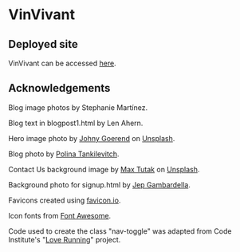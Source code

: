 # VinVivant

## Deployed site
VinVivant can be accessed [here](https://klchambers.github.io/VinVivant/).

## Acknowledgements

Blog image photos by Stephanie Martínez.

Blog text in blogpost1.html by Len Ahern.

Hero image photo by [Johny Goerend](https://unsplash.com/@johnygoerend?utm_content=creditCopyText&utm_medium=referral&utm_source=unsplash) on [Unsplash](https://unsplash.com/photos/green-grass-field-during-daytime-pnigODapPek?utm_content=creditCopyText&utm_medium=referral&utm_source=unsplash).

Blog photo by [Polina Tankilevitch](https://www.pexels.com/photo/spilled-red-wine-from-a-glass-4110404/).

Contact Us background image by [Max Tutak](https://unsplash.com/@maxtutakphotography?utm_content=creditCopyText&utm_medium=referral&utm_source=unsplash) on [Unsplash](https://unsplash.com/photos/red-wine-in-clear-wine-glass--NOXMXHchEo?utm_content=creditCopyText&utm_medium=referral&utm_source=unsplash).

Background photo for signup.html by [Jep Gambardella](https://www.pexels.com/photo/hands-toasting-wine-glasses-with-red-wine-5086617/).
  
  
Favicons created using [favicon.io](https://favicon.io/).

Icon fonts from [Font Awesome](https://fontawesome.com/).

Code used to create the class "nav-toggle" was adapted from Code Institute's "[Love Running](https://github.com/Code-Institute-Solutions/love-running-v3)" project.